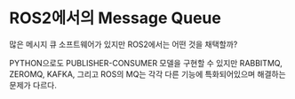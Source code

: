 # ROS2에서의 Message Queue
많은 메시지 큐 소프트웨어가 있지만
ROS2에서는 어떤 것을 채택할까?

PYTHON으로도 PUBLISHER-CONSUMER 모델을 구현할 수 있지만
RABBITMQ, ZEROMQ, KAFKA, 그리고 ROS의 MQ는 각각 다른 기능에 특화되어있으며
해결하는 문제가 다르다.

